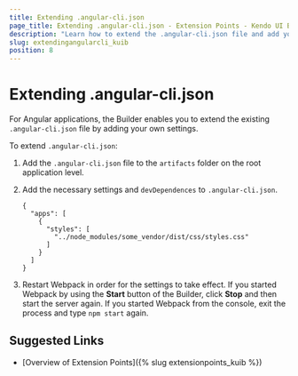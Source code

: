 ```yaml
---
title: Extending .angular-cli.json
page_title: Extending .angular-cli.json - Extension Points - Kendo UI Builder
description: "Learn how to extend the .angular-cli.json file and add your own settings when working with the Kendo UI Builder."
slug: extendingangularcli_kuib
position: 8
---
```


# Extending .angular-cli.json

For Angular applications, the Builder enables you to extend the existing `.angular-cli.json` file by adding your own settings.

To extend `.angular-cli.json`:

1. Add the `.angular-cli.json` file to the `artifacts` folder on the root application level.
1. Add the necessary settings and `devDependences` to `.angular-cli.json`.

    ```json-no-run
    {
      "apps": [
        {
          "styles": [
            "../node_modules/some_vendor/dist/css/styles.css"
          ]
        }
      ]
    }
    ```

1. Restart Webpack in order for the settings to take effect. If you started Webpack by using the **Start** button of the Builder, click **Stop** and then start the server again. If you started Webpack from the console, exit the process and type `npm start` again.

## Suggested Links

* [Overview of Extension Points]({% slug extensionpoints_kuib  %})
